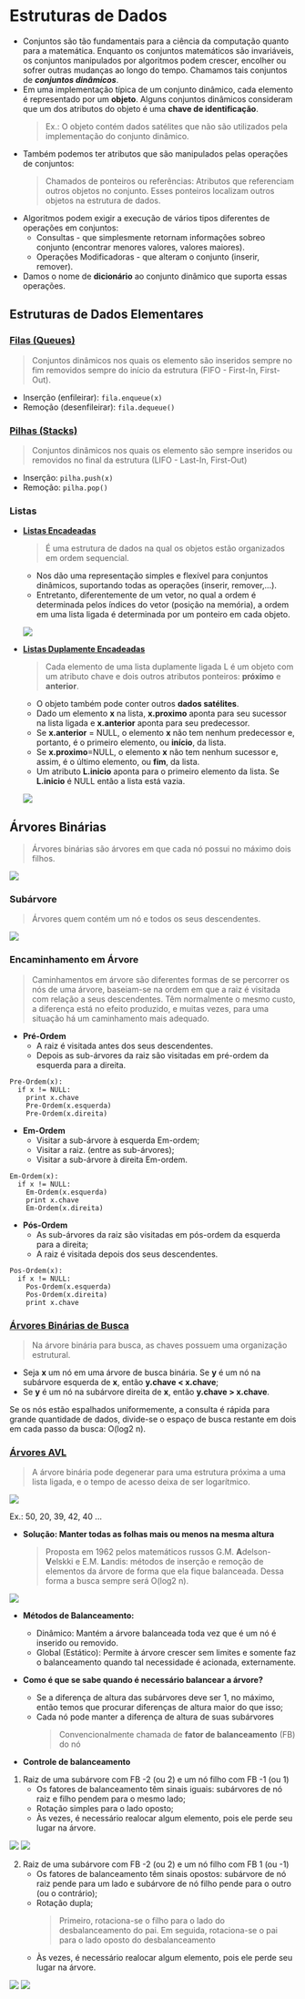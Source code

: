 # Estruturas de Dados
- Conjuntos são tão fundamentais para a ciência da computação quanto para a matemática. Enquanto os conjuntos matemáticos são invariáveis, os conjuntos manipulados por algoritmos podem crescer, encolher ou sofrer outras mudanças ao longo do tempo. Chamamos tais conjuntos de ***conjuntos dinâmicos***.
- Em uma implementação típica de um conjunto dinâmico, cada elemento é representado por um **objeto**. Alguns conjuntos dinâmicos consideram que um dos atributos do objeto é uma **chave de identificação**.
  > Ex.: O objeto contém dados satélites que não são utilizados pela implementação do conjunto dinâmico.
- Também podemos ter atributos que são manipulados pelas operações de conjuntos:
  > Chamados de ponteiros ou referências: Atributos que referenciam outros objetos no conjunto. Esses ponteiros localizam outros objetos na estrutura de dados.
- Algoritmos podem exigir a execução de vários tipos diferentes de operações em conjuntos:
  - Consultas - que simplesmente retornam informações sobreo conjunto (encontrar menores valores, valores maiores).
  - Operações Modificadoras - que alteram o conjunto (inserir, remover).
- Damos o nome de **dicionário** ao conjunto dinâmico que suporta essas operações.

## Estruturas de Dados Elementares 
### [Filas (Queues)](https://github.com/pedrosena138/IF969-Algoritmos-e-Estrutura-de-Dados/blob/master/Estruturas-de-Dados/Estruturas-Elementares/fila.py)
> Conjuntos dinâmicos nos quais os elemento são inseridos sempre no fim removidos sempre do início da estrutura (FIFO - First-In, First-Out).

- Inserção (enfileirar): ```fila.enqueue(x)```
- Remoção (desenfileirar): ```fila.dequeue()```

### [Pilhas (Stacks)](https://github.com/pedrosena138/IF969-Algoritmos-e-Estrutura-de-Dados/blob/master/Estruturas-de-Dados/Estruturas-Elementares/pilha.py)
> Conjuntos dinâmicos nos quais os elemento são sempre inseridos ou removidos no final da estrutura (LIFO - Last-In, First-Out)

- Inserção: ```pilha.push(x)```
- Remoção: ```pilha.pop()```

### Listas
- [**Listas Encadeadas**](https://github.com/pedrosena138/IF969-Algoritmos-e-Estrutura-de-Dados/blob/master/Estruturas-de-Dados/Estruturas-Elementares/lista-ligada.py)
  > É uma estrutura de dados na qual os objetos estão organizados em ordem sequencial.
  
  - Nos dão uma representação simples e flexível para conjuntos dinâmicos, suportando todas as operações (inserir, remover,...).
  - Entretanto, diferentemente de um vetor, no qual a ordem é determinada pelos índices do vetor (posição na memória), a ordem em uma lista ligada é determinada por um ponteiro em cada objeto.

  ![](https://github.com/pedrosena138/IF969-Algoritmos-e-Estrutura-de-Dados/blob/master/Estruturas-de-Dados/img/lista-encadeada.png)
  
- [**Listas Duplamente Encadeadas**](https://github.com/pedrosena138/IF969-Algoritmos-e-Estrutura-de-Dados/blob/master/Estruturas-de-Dados/Estruturas-Elementares/lista-duplamente-ligada.py)
  > Cada elemento de uma lista duplamente ligada L é um objeto com um atributo chave e dois outros atributos ponteiros: **próximo** e **anterior**.
  
  - O objeto também pode conter outros **dados satélites**.
  - Dado um elemento **x** na lista, **x.proximo** aponta para seu sucessor na lista ligada e **x.anterior** aponta para seu predecessor.
  - Se **x.anterior** = NULL, o elemento **x** não tem nenhum predecessor e, portanto, é o primeiro elemento, ou **início**, da lista.
  - Se **x.proximo**=NULL, o elemento **x** não tem nenhum sucessor e, assim, é o último elemento, ou **fim**, da lista.
  - Um atributo **L.inicio** aponta para o primeiro elemento da lista. Se
**L.inicio** é NULL então a lista está vazia.

  ![](https://github.com/pedrosena138/IF969-Algoritmos-e-Estrutura-de-Dados/blob/master/Estruturas-de-Dados/img/lista-duplament-encadeada.png)
  
## Árvores Binárias
> Árvores binárias são árvores em que cada nó possui no máximo dois filhos.

![](https://github.com/pedrosena138/IF969-Algoritmos-e-Estrutura-de-Dados/blob/master/Estruturas-de-Dados/img/arvore.PNG)

### Subárvore
> Árvores quem contém um nó e todos os seus descendentes.

![](https://github.com/pedrosena138/IF969-Algoritmos-e-Estrutura-de-Dados/blob/master/Estruturas-de-Dados/img/sub-arvore.PNG)

### Encaminhamento em Árvore
> Caminhamentos em árvore são diferentes formas de se percorrer os nós de uma árvore, baseiam-se na ordem em que a raiz é visitada com relação a seus descendentes. Têm normalmente o mesmo custo, a diferença está no efeito produzido, e muitas vezes, para uma situação há um caminhamento mais adequado.

- **Pré-Ordem**
  - A raiz é visitada antes dos seus descendentes. 
  - Depois as sub-árvores da raiz são visitadas em pré-ordem da esquerda para a direita.
```
Pre-Ordem(x):
  if x != NULL:
    print x.chave
    Pre-Ordem(x.esquerda)
    Pre-Ordem(x.direita)
```
- **Em-Ordem**
  - Visitar a sub-árvore à esquerda Em-ordem;
  - Visitar a raiz. (entre as sub-árvores);
  - Visitar a sub-árvore à direita Em-ordem.
```
Em-Ordem(x):
  if x != NULL:
    Em-Ordem(x.esquerda)
    print x.chave
    Em-Ordem(x.direita)
```
- **Pós-Ordem**
  - As sub-árvores da raiz são visitadas em pós-ordem da esquerda para a direita;
  - A raiz é visitada depois dos seus descendentes.
```
Pos-Ordem(x):
  if x != NULL:
    Pos-Ordem(x.esquerda)
    Pos-Ordem(x.direita)
    print x.chave
```

### [Árvores Binárias de Busca](https://github.com/pedrosena138/IF969-Algoritmos-e-Estrutura-de-Dados/blob/master/Estruturas-de-Dados/Arvores-Binarias/arvore-binaria-busca.py)
> Na árvore binária para busca, as chaves possuem uma organização estrutural.

- Seja **x** um nó em uma árvore de busca binária. Se **y** é um nó na subárvore esquerda de **x**, então **y.chave < x.chave**;
- Se **y** é um nó na subárvore direita de **x**, então **y.chave > x.chave**.

 Se os nós estão espalhados uniformemente, a consulta é rápida para grande quantidade de dados, divide-se o espaço de busca restante em dois em cada passo da busca: O(log2 n).
 
### [Árvores AVL](https://github.com/pedrosena138/IF969-Algoritmos-e-Estrutura-de-Dados/blob/master/Estruturas-de-Dados/Arvores-Binarias/arvore-avl.py)
> A árvore binária pode degenerar para uma estrutura próxima a uma lista ligada, e o tempo de acesso deixa de ser logarítmico.

![](https://github.com/pedrosena138/IF969-Algoritmos-e-Estrutura-de-Dados/blob/master/Estruturas-de-Dados/img/ex1-arvore.PNG)


Ex.: 50, 20, 39, 42, 40 ...

- **Solução: Manter todas as folhas mais ou menos na mesma altura**
  > Proposta em 1962 pelos matemáticos russos G.M. **A**delson-**V**elskki e E.M. **L**andis: métodos de inserção e remoção de elementos da árvore de forma que ela fique balanceada. Dessa forma a busca sempre será O(log2 n).

![](https://github.com/pedrosena138/IF969-Algoritmos-e-Estrutura-de-Dados/blob/master/Estruturas-de-Dados/img/propriedade-AVL.PNG)

- **Métodos de Balanceamento:**
  - Dinâmico: Mantém a árvore balanceada toda vez que é um nó é inserido ou removido.
  - Global (Estático): Permite à árvore crescer sem limites e somente faz o balanceamento quando tal necessidade é acionada, externamente.

- **Como é que se sabe quando é necessário balancear a árvore?**
  - Se a diferença de altura das subárvores deve ser 1, no máximo, então temos que procurar diferenças de altura maior do que isso;
  - Cada nó pode manter a diferença de altura de suas subárvores
    > Convencionalmente chamada de **fator de balanceamento** (FB) do nó

- **Controle de balanceamento**
1. Raiz de uma subárvore com FB -2 (ou 2) e um nó filho com FB -1 (ou 1)
    - Os fatores de balanceamento têm sinais iguais: subárvores de nó raiz e filho pendem para o mesmo lado;
    - Rotação simples para o lado oposto;
    - Às vezes, é necessário realocar algum elemento, pois ele perde seu lugar na árvore.
      
![](https://github.com/pedrosena138/IF969-Algoritmos-e-Estrutura-de-Dados/blob/master/Estruturas-de-Dados/img/ex2-part1-arvore.png)
![](https://github.com/pedrosena138/IF969-Algoritmos-e-Estrutura-de-Dados/blob/master/Estruturas-de-Dados/img/ex2-part2-arvore.png)

2. Raiz de uma subárvore com FB -2 (ou 2) e um nó filho com FB 1 (ou -1)
    - Os fatores de balanceamento têm sinais opostos: subárvore de nó raiz pende para um lado e subárvore de nó filho pende para o outro (ou o contrário);
    - Rotação dupla;
      >Primeiro, rotaciona-se o filho para o lado do desbalanceamento do pai. Em seguida, rotaciona-se o pai para o lado oposto do desbalanceamento
    - Às vezes, é necessário realocar algum elemento, pois ele perde seu lugar na árvore.
    
![](https://github.com/pedrosena138/IF969-Algoritmos-e-Estrutura-de-Dados/blob/master/Estruturas-de-Dados/img/ex3-part1-arvore.png)
![](https://github.com/pedrosena138/IF969-Algoritmos-e-Estrutura-de-Dados/blob/master/Estruturas-de-Dados/img/ex3-part2-arvore.png)
